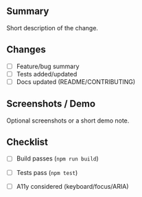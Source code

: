 ## Summary
Short description of the change.

## Changes
- [ ] Feature/bug summary
- [ ] Tests added/updated
- [ ] Docs updated (README/CONTRIBUTING)

## Screenshots / Demo
Optional screenshots or a short demo note.

## Checklist
- [ ] Build passes (`npm run build`)
- [ ] Tests pass (`npm test`)
- [ ] A11y considered (keyboard/focus/ARIA)

